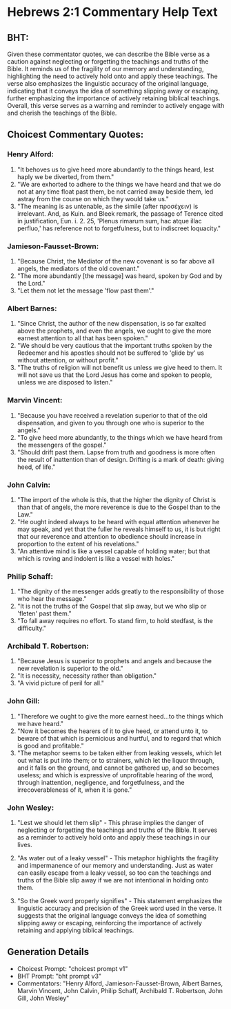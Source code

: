 # Hebrews 2:1 Commentary Help Text

## BHT:
Given these commentator quotes, we can describe the Bible verse as a caution against neglecting or forgetting the teachings and truths of the Bible. It reminds us of the fragility of our memory and understanding, highlighting the need to actively hold onto and apply these teachings. The verse also emphasizes the linguistic accuracy of the original language, indicating that it conveys the idea of something slipping away or escaping, further emphasizing the importance of actively retaining biblical teachings. Overall, this verse serves as a warning and reminder to actively engage with and cherish the teachings of the Bible.

## Choicest Commentary Quotes:
### Henry Alford:
1. "It behoves us to give heed more abundantly to the things heard, lest haply we be diverted, from them."
2. "We are exhorted to adhere to the things we have heard and that we do not at any time float past them, be not carried away beside them, led astray from the course on which they would take us."
3. "The meaning is as untenable, as the simile (after προσέχειν) is irrelevant. And, as Kuin. and Bleek remark, the passage of Terence cited in justification, Eun. i. 2. 25, 'Plenus rimarum sum, hac atque illac perfluo,' has reference not to forgetfulness, but to indiscreet loquacity."

### Jamieson-Fausset-Brown:
1. "Because Christ, the Mediator of the new covenant is so far above all angels, the mediators of the old covenant."
2. "The more abundantly [the message] was heard, spoken by God and by the Lord."
3. "Let them not let the message 'flow past them'."

### Albert Barnes:
1. "Since Christ, the author of the new dispensation, is so far exalted above the prophets, and even the angels, we ought to give the more earnest attention to all that has been spoken."
2. "We should be very cautious that the important truths spoken by the Redeemer and his apostles should not be suffered to 'glide by' us without attention, or without profit."
3. "The truths of religion will not benefit us unless we give heed to them. It will not save us that the Lord Jesus has come and spoken to people, unless we are disposed to listen."

### Marvin Vincent:
1. "Because you have received a revelation superior to that of the old dispensation, and given to you through one who is superior to the angels." 
2. "To give heed more abundantly, to the things which we have heard from the messengers of the gospel." 
3. "Should drift past them. Lapse from truth and goodness is more often the result of inattention than of design. Drifting is a mark of death: giving heed, of life."

### John Calvin:
1. "The import of the whole is this, that the higher the dignity of Christ is than that of angels, the more reverence is due to the Gospel than to the Law."
2. "He ought indeed always to be heard with equal attention whenever he may speak, and yet that the fuller he reveals himself to us, it is but right that our reverence and attention to obedience should increase in proportion to the extent of his revelations."
3. "An attentive mind is like a vessel capable of holding water; but that which is roving and indolent is like a vessel with holes."

### Philip Schaff:
1. "The dignity of the messenger adds greatly to the responsibility of those who hear the message."
2. "It is not the truths of the Gospel that slip away, but we who slip or 'fleten' past them."
3. "To fall away requires no effort. To stand firm, to hold stedfast, is the difficulty."

### Archibald T. Robertson:
1. "Because Jesus is superior to prophets and angels and because the new revelation is superior to the old."
2. "It is necessity, necessity rather than obligation."
3. "A vivid picture of peril for all."

### John Gill:
1. "Therefore we ought to give the more earnest heed...to the things which we have heard." 
2. "Now it becomes the hearers of it to give heed, or attend unto it, to beware of that which is pernicious and hurtful, and to regard that which is good and profitable."
3. "The metaphor seems to be taken either from leaking vessels, which let out what is put into them; or to strainers, which let the liquor through, and it falls on the ground, and cannot be gathered up, and so becomes useless; and which is expressive of unprofitable hearing of the word, through inattention, negligence, and forgetfulness, and the irrecoverableness of it, when it is gone."

### John Wesley:
1. "Lest we should let them slip" - This phrase implies the danger of neglecting or forgetting the teachings and truths of the Bible. It serves as a reminder to actively hold onto and apply these teachings in our lives.

2. "As water out of a leaky vessel" - This metaphor highlights the fragility and impermanence of our memory and understanding. Just as water can easily escape from a leaky vessel, so too can the teachings and truths of the Bible slip away if we are not intentional in holding onto them.

3. "So the Greek word properly signifies" - This statement emphasizes the linguistic accuracy and precision of the Greek word used in the verse. It suggests that the original language conveys the idea of something slipping away or escaping, reinforcing the importance of actively retaining and applying biblical teachings.


## Generation Details
- Choicest Prompt: "choicest prompt v1"
- BHT Prompt: "bht prompt v3"
- Commentators: "Henry Alford, Jamieson-Fausset-Brown, Albert Barnes, Marvin Vincent, John Calvin, Philip Schaff, Archibald T. Robertson, John Gill, John Wesley"
